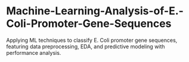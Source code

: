 # Machine-Learning-Analysis-of-E.-Coli-Promoter-Gene-Sequences
Applying ML techniques to classify E. Coli promoter gene sequences, featuring data preprocessing, EDA, and predictive modeling with performance analysis.
